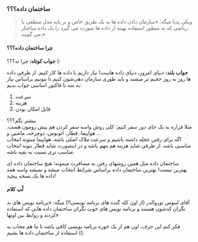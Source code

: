  ### ساختمان داده؟؟؟
> ویکی پدیا میگه: «سازمان دادن داده ها به یک طریق خاص و بر پایه مدل منطقی یا ریاضی که به منظور استفاده بهینه از داده ها صورت می گیرد را یک داده ساختار می گویند.»

#### چرا ساختمان داده؟؟؟
**جواب کوتاه:** چرا نه؟؟؟ (:

**جواب بلند:** دنیای امروز، دنیای داده هاست! نیاز داریم با داده ها کار کنیم. از طرفی داده ها روز به روز حجیم تر میشند و باید طوری سازمان دهی‌شون کنیم تا بتونیم براساس نیاز به سه تا فاکتور اساسی جواب بدیم:
1. سرعت 
2. هزینه 
3. قابل امکان بودن

بیشتر بگم؟؟؟
<br/>
مثلا قراره به یک جای دور سفر کنیم؛ کلی روش واسه سفر کردن هم پیش رومون هست.
هواپیما، قطار، اتوبوس، دوچرخه، ماشین و ...
<br/>
اگه برای رفتن عجله داشته باشیم و سرعت ملاک اصلی باشه، هواپیما میتونه انتخاب مناسبی باشه. 
از طرفی شاید هزینه هم مهم باشه و در اینصورت شاید قطار بتونه انتخاب مناسب تری نسبت به بقیه باشه.

ساختمان داده مثل همین روشهای رفتن به مسافرت میمونه؛ هیچ ساختمان داده ای بهترین نیست! بهترین ساختمان داده براساس شرایط انتخاب میشه و نمیشه واسه همه داده ها یک نسخه پیچید!


#### لُپ کلام
آقای لینوس توروالدز (از اون کله گنده های برنامه نویسی!!) میگه: «برنامه نویس های بد نگران کدشون هستند و برنامه نویس های خوب نگران ساختمان داده هایی که استفاده کردند و روابط بین اونها»

فکر کنم این حرف، اون هم از یک خوره برنامه نویسی کافی باشه تا ما هم مجاب به استفاده از ساختمان داده ها بشیم ((:
